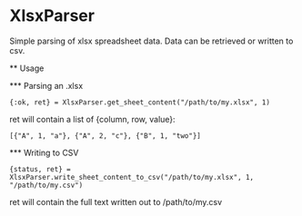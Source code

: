 XlsxParser
==========

Simple parsing of xlsx spreadsheet data. Data can be retrieved or written to csv.

** Usage

*** Parsing an .xlsx

    {:ok, ret} = XlsxParser.get_sheet_content("/path/to/my.xlsx", 1)

ret will contain a list of {column, row, value}:

    [{"A", 1, "a"}, {"A", 2, "c"}, {"B", 1, "two"}]

*** Writing to CSV

    {status, ret} = XlsxParser.write_sheet_content_to_csv("/path/to/my.xlsx", 1, "/path/to/my.csv")

ret will contain the full text written out to /path/to/my.csv